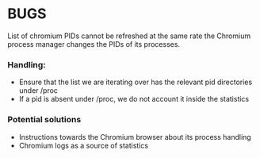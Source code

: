 BUGS
====

List of chromium PIDs cannot be refreshed at the same rate the Chromium process manager changes the PIDs of its processes.

### Handling:

* Ensure that the list we are iterating over has the relevant pid directories under /proc
* If a pid is absent under /proc, we do not account it inside the statistics

### Potential solutions

* Instructions towards the Chromium browser about its process handling
* Chromium logs as a source of statistics
